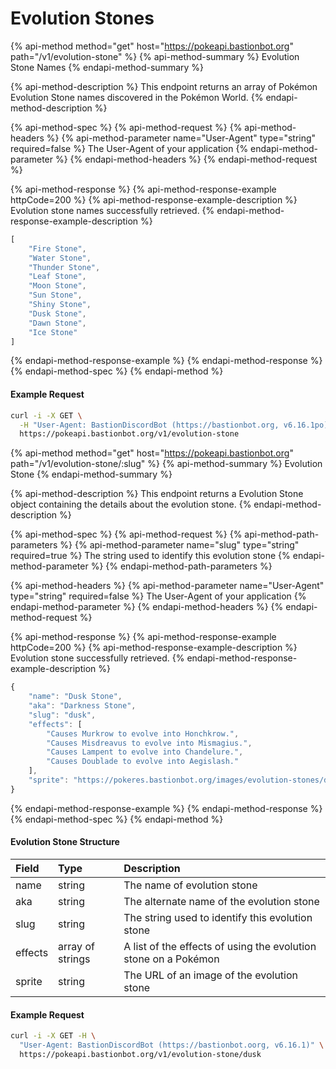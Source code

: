 # Evolution Stones

{% api-method method="get" host="https://pokeapi.bastionbot.org" path="/v1/evolution-stone" %}
{% api-method-summary %}
Evolution Stone Names
{% endapi-method-summary %}

{% api-method-description %}
This endpoint returns an array of Pokémon Evolution Stone names discovered in the Pokémon World.
{% endapi-method-description %}

{% api-method-spec %}
{% api-method-request %}
{% api-method-headers %}
{% api-method-parameter name="User-Agent" type="string" required=false %}
The User-Agent of your application
{% endapi-method-parameter %}
{% endapi-method-headers %}
{% endapi-method-request %}

{% api-method-response %}
{% api-method-response-example httpCode=200 %}
{% api-method-response-example-description %}
Evolution stone names successfully retrieved.
{% endapi-method-response-example-description %}

```javascript
[
    "Fire Stone",
    "Water Stone",
    "Thunder Stone",
    "Leaf Stone",
    "Moon Stone",
    "Sun Stone",
    "Shiny Stone",
    "Dusk Stone",
    "Dawn Stone",
    "Ice Stone"
]
```
{% endapi-method-response-example %}
{% endapi-method-response %}
{% endapi-method-spec %}
{% endapi-method %}

#### Example Request

```bash
curl -i -X GET \
  -H "User-Agent: BastionDiscordBot (https://bastionbot.org, v6.16.1po)" \
  https://pokeapi.bastionbot.org/v1/evolution-stone
```

{% api-method method="get" host="https://pokeapi.bastionbot.org" path="/v1/evolution-stone/:slug" %}
{% api-method-summary %}
Evolution Stone
{% endapi-method-summary %}

{% api-method-description %}
This endpoint returns a Evolution Stone object containing the details about the evolution stone.
{% endapi-method-description %}

{% api-method-spec %}
{% api-method-request %}
{% api-method-path-parameters %}
{% api-method-parameter name="slug" type="string" required=true %}
The string used to identify this evolution stone
{% endapi-method-parameter %}
{% endapi-method-path-parameters %}

{% api-method-headers %}
{% api-method-parameter name="User-Agent" type="string" required=false %}
The User-Agent of your application
{% endapi-method-parameter %}
{% endapi-method-headers %}
{% endapi-method-request %}

{% api-method-response %}
{% api-method-response-example httpCode=200 %}
{% api-method-response-example-description %}
Evolution stone successfully retrieved.
{% endapi-method-response-example-description %}

```javascript
{
    "name": "Dusk Stone",
    "aka": "Darkness Stone",
    "slug": "dusk",
    "effects": [
        "Causes Murkrow to evolve into Honchkrow.",
        "Causes Misdreavus to evolve into Mismagius.",
        "Causes Lampent to evolve into Chandelure.",
        "Causes Doublade to evolve into Aegislash."
    ],
    "sprite": "https://pokeres.bastionbot.org/images/evolution-stones/dusk-stone.png"
}
```
{% endapi-method-response-example %}
{% endapi-method-response %}
{% endapi-method-spec %}
{% endapi-method %}

#### Evolution Stone Structure

| Field | Type | Description |
| :--- | :--- | :--- |
| name | string | The name of evolution stone |
| aka | string | The alternate name of the evolution stone |
| slug | string | The string used to identify this evolution stone |
| effects | array of strings | A list of the effects of using the evolution stone on a Pokémon |
| sprite | string | The URL of an image of the evolution stone |

#### Example Request

```bash
curl -i -X GET -H \
  "User-Agent: BastionDiscordBot (https://bastionbot.oorg, v6.16.1)" \
  https://pokeapi.bastionbot.org/v1/evolution-stone/dusk
```



